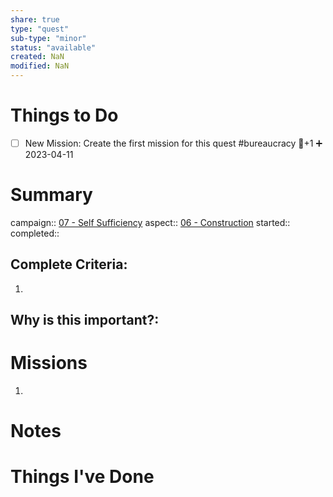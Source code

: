 ```yaml
---
share: true
type: "quest"
sub-type: "minor"
status: "available"
created: NaN 
modified: NaN
---
```

 
 
# Things to Do
- [ ] New Mission: Create the first mission for this quest #bureaucracy 🥄+1 ➕ 2023-04-11 
# Summary
campaign:: [07 - Self Sufficiency](07%20-%20Self%20Sufficiency.md)
aspect:: [06 - Construction](06%20-%20Construction.md)
started:: 
completed::
## Complete Criteria:
1. 

## Why is this important?:

# Missions
1.

# Notes

# Things I've Done